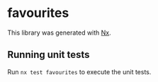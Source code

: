 # favourites

This library was generated with [Nx](https://nx.dev).

## Running unit tests

Run `nx test favourites` to execute the unit tests.
